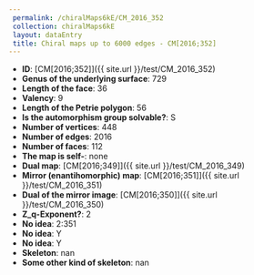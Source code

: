 ```yaml
--- 
 permalink: /chiralMaps6kE/CM_2016_352 
 collection: chiralMaps6kE
 layout: dataEntry
 title: Chiral maps up to 6000 edges - CM[2016;352]
---
```


- **ID**: [CM[2016;352]]({{ site.url }}/test/CM_2016_352)
- **Genus of the underlying surface**: 729
- **Length of the face**: 36
- **Valency**: 9
- **Length of the Petrie polygon**: 56
- **Is the automorphism group solvable?**: S
- **Number of vertices**: 448
- **Number of edges**: 2016
- **Number of faces**: 112
- **The map is self-**: none
- **Dual map**: [CM[2016;349]]({{ site.url }}/test/CM_2016_349)
- **Mirror (enantihomorphic) map**: [CM[2016;351]]({{ site.url }}/test/CM_2016_351)
- **Dual of the mirror image**: [CM[2016;350]]({{ site.url }}/test/CM_2016_350)
- **Z_q-Exponent?**: 2
- **No idea**:  2:351
- **No idea**: Y
- **No idea**: Y
- **Skeleton**: nan
- **Some other kind of skeleton**: nan
